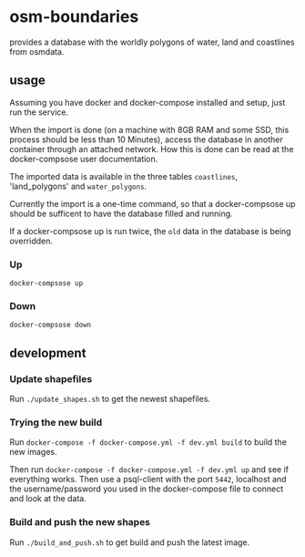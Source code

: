 # osm-boundaries
provides a database with the worldly polygons of water, land and coastlines from osmdata.

## usage

Assuming you have docker and docker-compose installed and setup, just run
the service.

When the import is done (on a machine with 8GB RAM and some SSD,
this process should be less than 10 Minutes), access the database in another
container through an attached network. How this is done can
be read at the docker-compsose user documentation.

The imported data is available in the three tables
`coastlines`, 'land_polygons'  and `water_polygons`.

Currently the import is a one-time command, so that a docker-compsose up
should be sufficent to have the database filled and running.

If a docker-compsose up is run twice, the `old` data in the database
is being overridden.

### Up

`docker-compsose up`

### Down

`docker-compsose down`

## development

### Update shapefiles

Run `./update_shapes.sh` to get the newest shapefiles.

### Trying the new build

Run `docker-compose -f docker-compose.yml -f dev.yml build`
to build the new images.

Then run `docker-compose -f docker-compose.yml -f dev.yml up`
and see if everything works. Then use a psql-client with the
port `5442`, localhost and the username/password you used in the
docker-compose file to connect and look at the data.

### Build and push the new shapes

Run `./build_and_push.sh` to get build and push the latest image.

